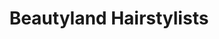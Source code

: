 ---
title: "Beautyland Hairstylists"
url: /martinsburg/beautyland-hairstylists/
shop: hairdresser
---